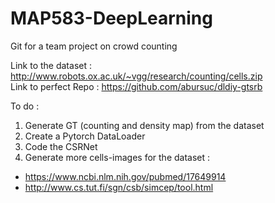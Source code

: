 # MAP583-DeepLearning
Git for a team project on crowd counting

Link to the dataset : http://www.robots.ox.ac.uk/~vgg/research/counting/cells.zip     
Link to perfect Repo : https://github.com/abursuc/dldiy-gtsrb

To do :
1. Generate GT (counting and density map) from the dataset
2. Create a Pytorch DataLoader
3. Code the CSRNet
4. Generate more cells-images for the dataset :
  - https://www.ncbi.nlm.nih.gov/pubmed/17649914
  - http://www.cs.tut.fi/sgn/csb/simcep/tool.html
